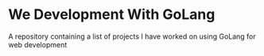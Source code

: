 # We Development With GoLang
A repository containing a list of projects I have worked on using GoLang for web development
